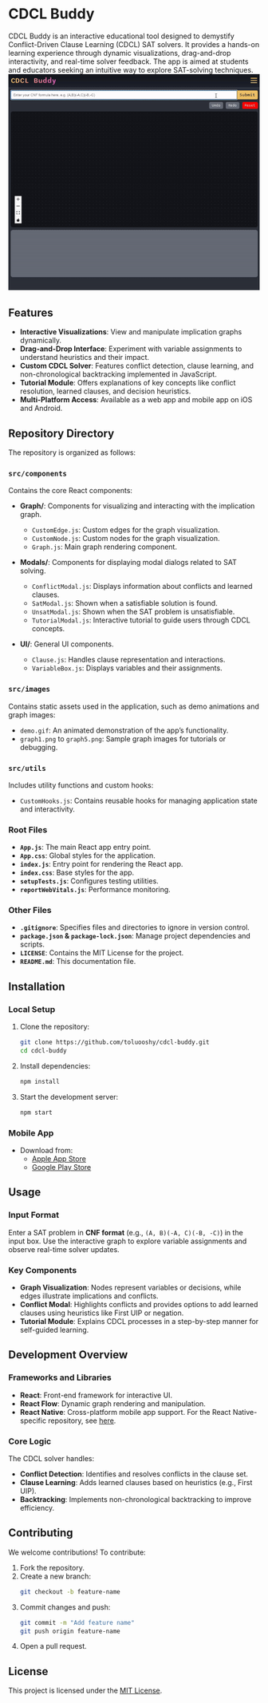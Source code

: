 # CDCL Buddy

CDCL Buddy is an interactive educational tool designed to demystify Conflict-Driven Clause Learning (CDCL) SAT solvers. It provides a hands-on learning experience through dynamic visualizations, drag-and-drop interactivity, and real-time solver feedback. The app is aimed at students and educators seeking an intuitive way to explore SAT-solving techniques.  
![CDCL Buddy demo on desktop.](demo.gif "CDCL Buddy demo on desktop.")

## Features

- **Interactive Visualizations**: View and manipulate implication graphs dynamically.
- **Drag-and-Drop Interface**: Experiment with variable assignments to understand heuristics and their impact.
- **Custom CDCL Solver**: Features conflict detection, clause learning, and non-chronological backtracking implemented in JavaScript.
- **Tutorial Module**: Offers explanations of key concepts like conflict resolution, learned clauses, and decision heuristics.
- **Multi-Platform Access**: Available as a web app and mobile app on iOS and Android.

## Repository Directory

The repository is organized as follows:

### `src/components`

Contains the core React components:

- **Graph/**: Components for visualizing and interacting with the implication graph.

  - `CustomEdge.js`: Custom edges for the graph visualization.
  - `CustomNode.js`: Custom nodes for the graph visualization.
  - `Graph.js`: Main graph rendering component.

- **Modals/**: Components for displaying modal dialogs related to SAT solving.

  - `ConflictModal.js`: Displays information about conflicts and learned clauses.
  - `SatModal.js`: Shown when a satisfiable solution is found.
  - `UnsatModal.js`: Shown when the SAT problem is unsatisfiable.
  - `TutorialModal.js`: Interactive tutorial to guide users through CDCL concepts.

- **UI/**: General UI components.
  - `Clause.js`: Handles clause representation and interactions.
  - `VariableBox.js`: Displays variables and their assignments.

### `src/images`

Contains static assets used in the application, such as demo animations and graph images:

- `demo.gif`: An animated demonstration of the app’s functionality.
- `graph1.png` to `graph5.png`: Sample graph images for tutorials or debugging.

### `src/utils`

Includes utility functions and custom hooks:

- `CustomHooks.js`: Contains reusable hooks for managing application state and interactivity.

### Root Files

- **`App.js`**: The main React app entry point.
- **`App.css`**: Global styles for the application.
- **`index.js`**: Entry point for rendering the React app.
- **`index.css`**: Base styles for the app.
- **`setupTests.js`**: Configures testing utilities.
- **`reportWebVitals.js`**: Performance monitoring.

### Other Files

- **`.gitignore`**: Specifies files and directories to ignore in version control.
- **`package.json` & `package-lock.json`**: Manage project dependencies and scripts.
- **`LICENSE`**: Contains the MIT License for the project.
- **`README.md`**: This documentation file.

## Installation

### Local Setup

1. Clone the repository:
   ```bash
   git clone https://github.com/toluooshy/cdcl-buddy.git
   cd cdcl-buddy
   ```
2. Install dependencies:
   ```bash
   npm install
   ```
3. Start the development server:
   ```bash
   npm start
   ```

### Mobile App

- Download from:
  - [Apple App Store](https://apps.apple.com/us/app/cdcl-buddy/id6738808478)
  - [Google Play Store](https://play.google.com/store/apps/details?id=com.cdclbuddy.cdclbuddy)

## Usage

### Input Format

Enter a SAT problem in **CNF format** (e.g., `(A, B)(-A, C)(-B, -C)`) in the input box. Use the interactive graph to explore variable assignments and observe real-time solver updates.

### Key Components

- **Graph Visualization**: Nodes represent variables or decisions, while edges illustrate implications and conflicts.
- **Conflict Modal**: Highlights conflicts and provides options to add learned clauses using heuristics like First UIP or negation.
- **Tutorial Module**: Explains CDCL processes in a step-by-step manner for self-guided learning.

## Development Overview

### Frameworks and Libraries

- **React**: Front-end framework for interactive UI.
- **React Flow**: Dynamic graph rendering and manipulation.
- **React Native**: Cross-platform mobile app support. For the React Native-specific repository, see [here](https://github.com/toluooshy/cdcl-buddy-app).

### Core Logic

The CDCL solver handles:

- **Conflict Detection**: Identifies and resolves conflicts in the clause set.
- **Clause Learning**: Adds learned clauses based on heuristics (e.g., First UIP).
- **Backtracking**: Implements non-chronological backtracking to improve efficiency.

## Contributing

We welcome contributions! To contribute:

1. Fork the repository.
2. Create a new branch:
   ```bash
   git checkout -b feature-name
   ```
3. Commit changes and push:
   ```bash
   git commit -m "Add feature name"
   git push origin feature-name
   ```
4. Open a pull request.

## License

This project is licensed under the [MIT License](LICENSE).
